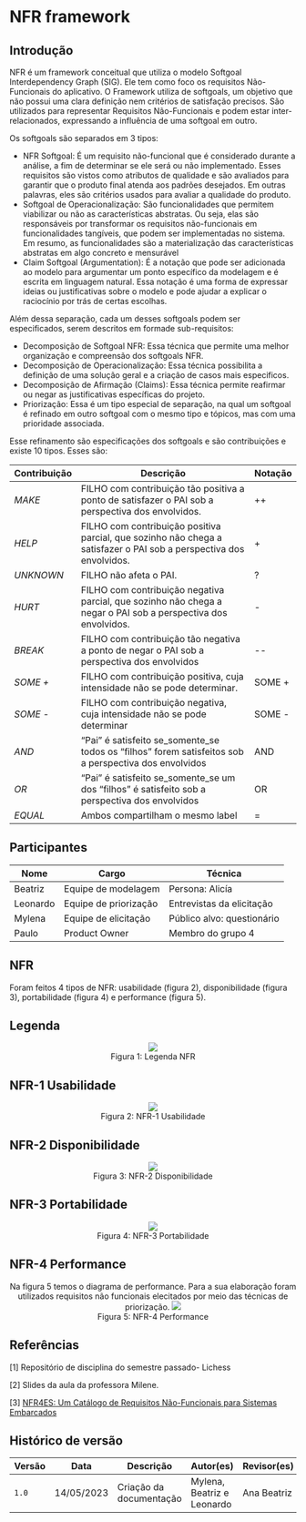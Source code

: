 # NFR framework

## Introdução
NFR é um framework conceitual que utiliza o modelo Softgoal Interdependency Graph (SIG). Ele tem como foco os requisitos Não-Funcionais do aplicativo. 
O Framework utiliza de softgoals, um objetivo que não possui uma clara definição nem critérios de satisfação precisos. São utilizados para representar Requisitos 
Não-Funcionais e podem estar inter-relacionados, expressando a influência de uma softgoal em outro.

Os softgoals são separados em 3 tipos:
- NFR Softgoal: É um requisito não-funcional que é considerado durante a análise, a fim de determinar se ele será ou não implementado. 
Esses requisitos são vistos como atributos de qualidade e são avaliados para garantir que o produto final atenda aos padrões desejados. Em outras palavras, eles são critérios usados para avaliar a qualidade do produto.
- Softgoal de Operacionalização: São funcionalidades que permitem viabilizar ou não as características abstratas. Ou seja, elas são responsáveis por transformar os requisitos não-funcionais em funcionalidades tangíveis, que podem ser implementadas no sistema. 
Em resumo, as funcionalidades são a materialização das características abstratas em algo concreto e mensurável
- Claim Softgoal (Argumentation): É a notação que pode ser adicionada ao modelo para argumentar um ponto específico da modelagem e é escrita em linguagem natural. 
Essa notação é uma forma de expressar ideias ou justificativas sobre o modelo e pode ajudar a explicar o raciocínio por trás de certas escolhas.

Além dessa separação, cada um desses softgoals podem ser especificados, serem descritos em formade sub-requisitos:
- Decomposição de Softgoal NFR: Essa técnica que permite uma melhor organização e compreensão dos softgoals NFR.
- Decomposição de Operacionalização: Essa técnica possibilita a definição de uma solução geral e a criação de casos mais especificos.
- Decomposição de Afirmação (Claims): Essa técnica permite reafirmar ou negar as justificativas específicas do projeto.
- Priorização: Essa é um tipo especial de separação, na qual um softgoal é refinado em outro softgoal com o mesmo tipo e tópicos, mas com uma prioridade associada.

Esse refinamento são especificações dos softgoals e são contribuições e existe 10 tipos. Esses são:

| Contribuição       | Descrição  | Notação    |  
| ------------------ | ---------- | ---------- |
| *MAKE*  | FILHO com contribuição tão positiva a ponto de satisfazer o PAI sob a perspectiva dos envolvidos. | ++     | 
| *HELP*  | FILHO com contribuição positiva parcial, que sozinho não chega a satisfazer o PAI sob a perspectiva dos envolvidos. | +     |  
| *UNKNOWN*  | FILHO não afeta o PAI. | ?    |
| *HURT*   | FILHO com contribuição negativa parcial, que sozinho não chega a negar o PAI sob a perspectiva dos envolvidos. | -| 
| *BREAK*    | FILHO com contribuição tão negativa a ponto de negar o PAI sob a perspectiva dos envolvidos| --| 
| *SOME +*   | FILHO com contribuição positiva, cuja intensidade não se pode determinar. | SOME + | 
| *SOME -*   | FILHO com contribuição negativa, cuja intensidade não se pode determinar | SOME - | 
| *AND*    | “Pai” é satisfeito se_somente_se todos os “filhos” forem satisfeitos sob a perspectiva dos envolvidos| AND|
| *OR* | “Pai” é satisfeito se_somente_se um dos “filhos” é satisfeito sob a perspectiva dos envolvidos |OR|    
| *EQUAL* | Ambos compartilham o mesmo label| =| 

## Participantes 

|Nome | Cargo | Técnica | 
|-----|-------|---------|
|Beatriz| Equipe de modelagem| Persona: Alicía|
|Leonardo | Equipe de priorização| Entrevistas da elicitação|
|Mylena | Equipe de elicitação| Público alvo: questionário|
| Paulo | Product Owner | Membro do grupo 4  |

## NFR
 Foram feitos 4 tipos de NFR: usabilidade (figura 2), disponibilidade (figura 3), portabilidade (figura 4) e performance (figura 5). 
## Legenda 
<div align="center">
  
<img src="../img/legenda.png">
<figcaption>Figura 1: Legenda NFR </figcaption>
  
</div>

## NFR-1 Usabilidade

<div align="center">
 
<img src="../img/usabilidade.png">
<figcaption>Figura 2: NFR-1 Usabilidade </figcaption>
 
</div>

## NFR-2 Disponibilidade

<div align="center">
 
<img src="../img/disponibilidade.png">
<figcaption>Figura 3: NFR-2 Disponibilidade </figcaption>
 
</div>

## NFR-3 Portabilidade

<div align="center">
 
<img src="../img/portabilidade.png">
<figcaption>Figura 4: NFR-3 Portabilidade </figcaption>
 
</div>

## NFR-4 Performance
<div align="center">  
Na figura 5 temos o diagrama de performance. Para a sua elaboração foram utilizados requisitos não funcionais elecitados por meio das técnicas de priorização.
  
  <img src="../img/performance.png">
<figcaption>Figura 5: NFR-4 Performance </figcaption>
  </div>

## Referências

[1] Repositório de disciplina do semestre passado- Lichess

[2] Slides da aula da professora Milene.

[3] [NFR4ES: Um Catálogo de Requisitos Não-Funcionais para Sistemas Embarcados](https://aprender3.unb.br/pluginfile.php/2523130/mod_resource/content/2/DISSERTA%C3%87%C3%83O%20Reinaldo%20Ant%C3%B4nio%20da%20Silva.pdf)

## Histórico de versão

| Versão | Data | Descrição| Autor(es) | Revisor(es)
|--|--|--|--|--|
|`1.0` | 14/05/2023 | Criação da documentação| Mylena, Beatriz e Leonardo |Ana Beatriz|
